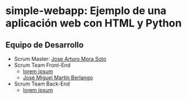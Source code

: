 # simple-webapp: Ejemplo de una aplicación web con HTML y Python

## Equipo de Desarrollo

* Scrum Master: [Jose Arturo Mora Soto](https://github.com/jarturomora)
* Scrum Team Front-End
  * [lorem ipsum](#)
  * [José Miguel Martín Berlango](#)
* Scrum Team Back-End
  * [lorem ipsum](#<>)
